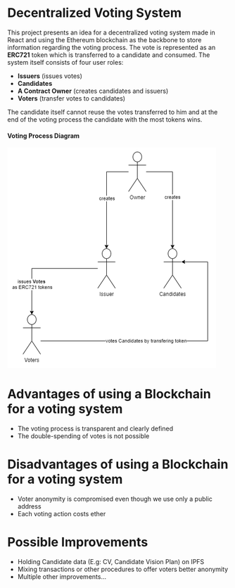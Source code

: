 # Decentralized Voting System
This project presents an idea for a decentralized voting system made in React and using the Ethereum blockchain 
as the backbone to store information regarding the voting process.
The vote is represented as an **ERC721** token which is transferred to a candidate and consumed.
The system itself consists of four user roles:
- **Issuers** (issues votes)
- **Candidates**
- **A Contract Owner** (creates candidates and issuers)
- **Voters** (transfer votes to candidates)
 
The candidate itself cannot reuse the votes transferred to him and at the end of the voting process the candidate with the most tokens wins.
#### Voting Process Diagram
![Decentralized Voting System](docs/decentralized_voting_system.png)

# Advantages of using a Blockchain for a voting system
- The voting process is transparent and clearly defined
- The double-spending of votes is not possible

# Disadvantages of using a Blockchain for a voting system
- Voter anonymity is compromised even though we use only a public address
- Each voting action costs ether


# Possible Improvements
- Holding Candidate data (E.g: CV, Candidate Vision Plan) on IPFS
- Mixing transactions or other procedures to offer voters better anonymity
- Multiple other improvements...

